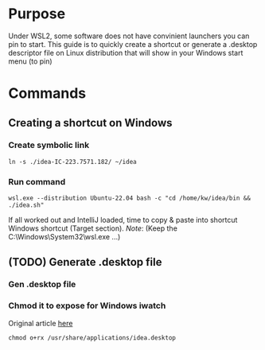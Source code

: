 # Purpose
Under WSL2, some software does not have convinient launchers you can pin to start. This guide is to quickly create a shortcut or generate a .desktop descriptor file on Linux distribution that will show in your Windows start menu (to pin)

# Commands

## Creating a shortcut on Windows
### Create symbolic link
```shell
ln -s ./idea-IC-223.7571.182/ ~/idea
```
### Run command
```shell
wsl.exe --distribution Ubuntu-22.04 bash -c "cd /home/kw/idea/bin && ./idea.sh"
```
If all worked out and IntelliJ loaded, time to copy & paste into shortcut Windows shortcut (Target section).
*Note*: (Keep the C:\Windows\System32\wsl.exe ...)

## (TODO) Generate .desktop file

### Gen .desktop file

### Chmod it to expose for Windows iwatch
Original article [here](https://github.com/microsoft/wslg/issues/45)

```shell
chmod o+rx /usr/share/applications/idea.desktop
```
